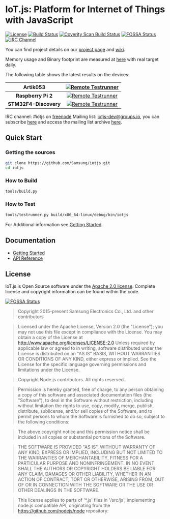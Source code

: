 # IoT.js: Platform for Internet of Things with JavaScript
[![License](https://img.shields.io/badge/licence-Apache%202.0-brightgreen.svg?style=flat)](LICENSE)
[![Build Status](https://travis-ci.org/Samsung/iotjs.svg?branch=master)](https://travis-ci.org/Samsung/iotjs)
[![Coverity Scan Build Status](https://img.shields.io/coverity/scan/12140.svg)](https://scan.coverity.com/projects/samsung-iotjs)
[![FOSSA Status](https://app.fossa.io/api/projects/git%2Bhttps%3A%2F%2Fgithub.com%2FSamsung%2Fiotjs.svg?type=shield)](https://app.fossa.io/projects/git%2Bhttps%3A%2F%2Fgithub.com%2FSamsung%2Fiotjs?ref=badge_shield)
[![IRC Channel](https://img.shields.io/badge/chat-on%20freenode-brightgreen.svg)](https://kiwiirc.com/client/irc.freenode.net/#iotjs)

You can find project details on our [project page](http://samsung.github.io/iotjs/) and [wiki](https://github.com/Samsung/iotjs/wiki).

Memory usage and Binary footprint are measured at [here](https://samsung.github.io/iotjs-test-results) with real target daily.

The following table shows the latest results on the devices:

|      Artik053         | [![Remote Testrunner](https://firebasestorage.googleapis.com/v0/b/remote-testrunner.appspot.com/o/status%2Fiotjs%2Fartik053.svg?alt=media&token=1)](https://samsung.github.io/iotjs-test-results/?view=artik053)  |
|        :---:          |                                             :---:                                                                                                |
| **Raspberry Pi 2**    | [![Remote Testrunner](https://firebasestorage.googleapis.com/v0/b/remote-testrunner.appspot.com/o/status%2Fiotjs%2Frpi2.svg?alt=media&token=1)](https://samsung.github.io/iotjs-test-results/?view=rpi2)          |
| **STM32F4-Discovery** | [![Remote Testrunner](https://firebasestorage.googleapis.com/v0/b/remote-testrunner.appspot.com/o/status%2Fiotjs%2Fstm32f4dis.svg?alt=media&token=1)](https://samsung.github.io/iotjs-test-results/?view=stm32f4dis)   |


IRC channel: #iotjs on [freenode](https://freenode.net)
Mailing list: iotjs-dev@groups.io, you can subscribe [here](https://groups.io/g/iotjs-dev) and access the mailing list archive [here](https://groups.io/g/iotjs-dev/topics).

## Quick Start
### Getting the sources

```bash
git clone https://github.com/Samsung/iotjs.git
cd iotjs
```

### How to Build

```bash
tools/build.py
```

### How to Test

```bash
tools/testrunner.py build/x86_64-linux/debug/bin/iotjs
```


For Additional information see [Getting Started](docs/Getting-Started.md).

## Documentation
- [Getting Started](docs/Getting-Started.md)
- [API Reference](docs/api/IoT.js-API-reference.md)

## License
IoT.js is Open Source software under the [Apache 2.0 license](https://www.apache.org/licenses/LICENSE-2.0). Complete license and copyright information can be found within the code.

[![FOSSA Status](https://app.fossa.io/api/projects/git%2Bhttps%3A%2F%2Fgithub.com%2FSamsung%2Fiotjs.svg?type=large)](https://app.fossa.io/projects/git%2Bhttps%3A%2F%2Fgithub.com%2FSamsung%2Fiotjs?ref=badge_large)

> Copyright 2015-present Samsung Electronics Co., Ltd. and other contributors

> Licensed under the Apache License, Version 2.0 (the "License"); you may not use this file except in compliance with the License. You may obtain a copy of the License at http://www.apache.org/licenses/LICENSE-2.0 Unless required by applicable law or agreed to in writing, software distributed under the License is distributed on an "AS IS" BASIS, WITHOUT WARRANTIES OR CONDITIONS OF ANY KIND, either express or implied. See the License for the specific language governing permissions and limitations under the License.

> Copyright Node.js contributors. All rights reserved.

> Permission is hereby granted, free of charge, to any person obtaining a copy
 of this software and associated documentation files (the "Software"), to
 deal in the Software without restriction, including without limitation the
 rights to use, copy, modify, merge, publish, distribute, sublicense, and/or
 sell copies of the Software, and to permit persons to whom the Software is
 furnished to do so, subject to the following conditions:

> The above copyright notice and this permission notice shall be included in
 all copies or substantial portions of the Software.

> THE SOFTWARE IS PROVIDED "AS IS", WITHOUT WARRANTY OF ANY KIND, EXPRESS OR
 IMPLIED, INCLUDING BUT NOT LIMITED TO THE WARRANTIES OF MERCHANTABILITY,
 FITNESS FOR A PARTICULAR PURPOSE AND NONINFRINGEMENT. IN NO EVENT SHALL THE
 AUTHORS OR COPYRIGHT HOLDERS BE LIABLE FOR ANY CLAIM, DAMAGES OR OTHER
 LIABILITY, WHETHER IN AN ACTION OF CONTRACT, TORT OR OTHERWISE, ARISING
 FROM, OUT OF OR IN CONNECTION WITH THE SOFTWARE OR THE USE OR OTHER DEALINGS
 IN THE SOFTWARE.

> This license applies to parts of '*.js' files in '/src/js', implementing node.js
 compatible API, originating from the https://github.com/nodejs/node repository:
